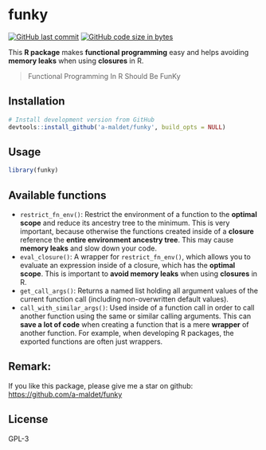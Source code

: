 
# funky

<!-- badges: start -->

[![GitHub last
commit](https://img.shields.io/github/last-commit/a-maldet/funky.svg?logo=github)](https://github.com/a-maldet/funky/commits/master)
[![GitHub code size in
bytes](https://img.shields.io/github/languages/code-size/a-maldet/funky.svg?logo=github)](https://github.com/a-maldet/funky)
<!-- badges: end -->

This **R package** makes **functional programming** easy and helps
avoiding **memory leaks** when using **closures** in R.

> Functional Programming In R Should Be FunKy

## Installation

``` r
# Install development version from GitHub
devtools::install_github('a-maldet/funky', build_opts = NULL)
```

## Usage

``` r
library(funky)
```

## Available functions

  - `restrict_fn_env()`: Restrict the environment of a function to the
    **optimal scope** and reduce its ancestry tree to the minimum. This
    is very important, because otherwise the functions created inside of
    a **closure** reference the **entire environment ancestry tree**.
    This may cause **memory leaks** and slow down your code.
  - `eval_closure()`: A wrapper for `restrict_fn_env()`, which allows
    you to evaluate an expression inside of a closure, which has the
    **optimal scope**. This is important to **avoid memory leaks** when
    using **closures** in R.
  - `get_call_args()`: Returns a named list holding all argument values
    of the current function call (including non-overwritten default
    values).
  - `call_with_similar_args()`: Used inside of a function call in order
    to call another function using the same or similar calling
    arguments. This can **save a lot of code** when creating a function
    that is a mere **wrapper** of another function. For example, when
    developing R packages, the exported functions are often just
    wrappers.

## Remark:

If you like this package, please give me a star on github:
<https://github.com/a-maldet/funky>

## License

GPL-3
